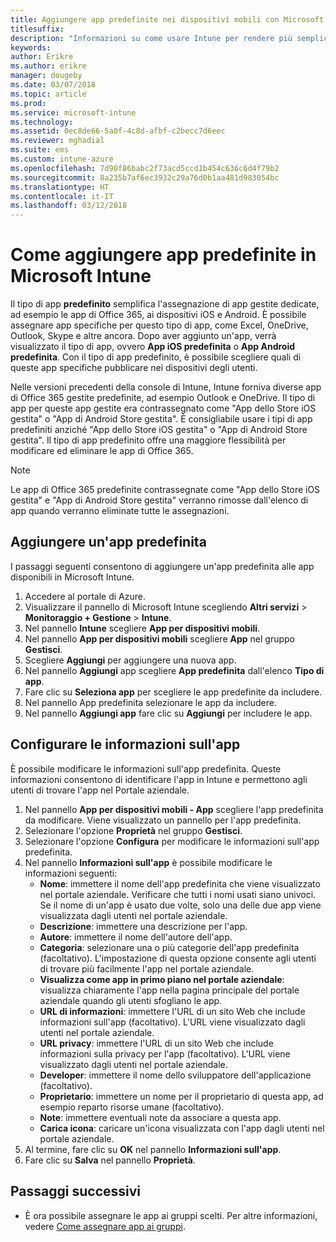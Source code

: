 ```yaml
---
title: Aggiungere app predefinite nei dispositivi mobili con Microsoft Intune
titlesuffix: 
description: "Informazioni su come usare Intune per rendere più semplice l'installazione di app predefinite nei dispositivi mobili."
keywords: 
author: Erikre
ms.author: erikre
manager: dougeby
ms.date: 03/07/2018
ms.topic: article
ms.prod: 
ms.service: microsoft-intune
ms.technology: 
ms.assetid: 0ec8de66-5a0f-4c8d-afbf-c2becc7d6eec
ms.reviewer: mghadial
ms.suite: ems
ms.custom: intune-azure
ms.openlocfilehash: 7d90f86babc2f73acd5ccd1b454c636c6d4f79b2
ms.sourcegitcommit: 8a235b7af6ec3932c29a76d0b1aa481d983054bc
ms.translationtype: HT
ms.contentlocale: it-IT
ms.lasthandoff: 03/12/2018
---
```

# <a name="how-to-add-built-in-apps-to-microsoft-intune"></a>Come aggiungere app predefinite in Microsoft Intune

Il tipo di app **predefinito** semplifica l'assegnazione di app gestite dedicate, ad esempio le app di Office 365, ai dispositivi iOS e Android. È possibile assegnare app specifiche per questo tipo di app, come Excel, OneDrive, Outlook, Skype e altre ancora. Dopo aver aggiunto un'app, verrà visualizzato il tipo di app, ovvero **App iOS predefinita** o **App Android predefinita**. Con il tipo di app predefinito, è possibile scegliere quali di queste app specifiche pubblicare nei dispositivi degli utenti.

 Nelle versioni precedenti della console di Intune, Intune forniva diverse app di Office 365 gestite predefinite, ad esempio Outlook e OneDrive. Il tipo di app per queste app gestite era contrassegnato come "App dello Store iOS gestita" o "App di Android Store gestita". È consigliabile usare i tipi di app predefiniti anziché "App dello Store iOS gestita" o "App di Android Store gestita". Il tipo di app predefinito offre una maggiore flessibilità per modificare ed eliminare le app di Office 365.

>[!NOTE]
>Le app di Office 365 predefinite contrassegnate come "App dello Store iOS gestita" e "App di Android Store gestita" verranno rimosse dall'elenco di app quando verranno eliminate tutte le assegnazioni.

## <a name="add-built-in-app"></a>Aggiungere un'app predefinita

I passaggi seguenti consentono di aggiungere un'app predefinita alle app disponibili in Microsoft Intune.
1.  Accedere al portale di Azure.
2.  Visualizzare il pannello di Microsoft Intune scegliendo **Altri servizi** > **Monitoraggio + Gestione** > **Intune**.
3.  Nel pannello **Intune** scegliere **App per dispositivi mobili**.
4.  Nel pannello **App per dispositivi mobili** scegliere **App** nel gruppo **Gestisci**.
5.  Scegliere **Aggiungi** per aggiungere una nuova app.
6.  Nel pannello **Aggiungi** app scegliere **App predefinita** dall'elenco **Tipo di app**.
7.  Fare clic su **Seleziona app** per scegliere le app predefinite da includere.
8.  Nel pannello App predefinita selezionare le app da includere.
9.  Nel pannello **Aggiungi app** fare clic su **Aggiungi** per includere le app.


## <a name="configure-app-information"></a>Configurare le informazioni sull'app

È possibile modificare le informazioni sull'app predefinita. Queste informazioni consentono di identificare l'app in Intune e permettono agli utenti di trovare l'app nel Portale aziendale.
1.  Nel pannello **App per dispositivi mobili - App** scegliere l'app predefinita da modificare. Viene visualizzato un pannello per l'app predefinita.
2.  Selezionare l'opzione **Proprietà** nel gruppo **Gestisci**.
3.  Selezionare l'opzione **Configura** per modificare le informazioni sull'app predefinita.
4.  Nel pannello **Informazioni sull'app** è possibile modificare le informazioni seguenti:
    -   **Nome**: immettere il nome dell'app predefinita che viene visualizzato nel portale aziendale. Verificare che tutti i nomi usati siano univoci. Se il nome di un'app è usato due volte, solo una delle due app viene visualizzata dagli utenti nel portale aziendale.
    -   **Descrizione**: immettere una descrizione per l'app. 
    -   **Autore**: immettere il nome dell'autore dell'app.
    -   **Categoria**: selezionare una o più categorie dell'app predefinita (facoltativo). L'impostazione di questa opzione consente agli utenti di trovare più facilmente l'app nel portale aziendale.
    -   **Visualizza come app in primo piano nel portale aziendale**: visualizza chiaramente l'app nella pagina principale del portale aziendale quando gli utenti sfogliano le app.
    -   **URL di informazioni**: immettere l'URL di un sito Web che include informazioni sull'app (facoltativo). L'URL viene visualizzato dagli utenti nel portale aziendale.
    -   **URL privacy**: immettere l'URL di un sito Web che include informazioni sulla privacy per l'app (facoltativo). L'URL viene visualizzato dagli utenti nel portale aziendale.
    -   **Developer**: immettere il nome dello sviluppatore dell'applicazione (facoltativo).
    -   **Proprietario**: immettere un nome per il proprietario di questa app, ad esempio reparto risorse umane (facoltativo).
    -   **Note**: immettere eventuali note da associare a questa app.
    -   **Carica icona**: caricare un'icona visualizzata con l'app dagli utenti nel portale aziendale.
3.  Al termine, fare clic su **OK** nel pannello **Informazioni sull'app**.
4.  Fare clic su **Salva** nel pannello **Proprietà**.

## <a name="next-steps"></a>Passaggi successivi

- È ora possibile assegnare le app ai gruppi scelti. Per altre informazioni, vedere [Come assegnare app ai gruppi](apps-deploy.md).
